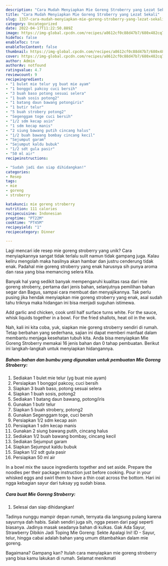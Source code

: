```yaml
---
description: "Cara Mudah Menyiapkan Mie Goreng Stroberry yang Lezat Sekali"
title: "Cara Mudah Menyiapkan Mie Goreng Stroberry yang Lezat Sekali"
slug: 1337-cara-mudah-menyiapkan-mie-goreng-stroberry-yang-lezat-sekali
category: Uncategorized
date: 2022-04-17T11:22:50.889Z
image: https://img-global.cpcdn.com/recipes/a8612cf0c88d47b7/680x482cq70/mie-goreng-stroberry-foto-resep-utama.jpg
hideToc: false
enableToc: true
enableTocContent: false
thumbnail: https://img-global.cpcdn.com/recipes/a8612cf0c88d47b7/680x482cq70/mie-goreng-stroberry-foto-resep-utama.jpg
cover: https://img-global.cpcdn.com/recipes/a8612cf0c88d47b7/680x482cq70/mie-goreng-stroberry-foto-resep-utama.jpg
author: Admin
authorAv: notfound
ratingvalue: 4.7
reviewcount: 9
recipeingredient:
- "1 bulet mie telur yg buat mie ayam"
- "1 bonggol pakcoy cuci bersih"
- "3 buah baso potong sesuai selera"
- "1 buah sosis potong2"
- "1 batang daun bawang potongiris"
- "1 butir telur"
- "5 buah strobery potong2"
- "Segenggam toge cuci bersih"
- "1/2 sdm kecap asin"
- "1 sdm kecap manis"
- "2 siung bawang putih cincang halus"
- "1/2 buah bawang bombay cincang kecil"
- "Sejumput garam"
- "Sejumput kaldu bubuk"
- "1/2 sdt gula pasir"
- "50 ml air"
recipeinstructions:

- "Sudah jadi dan siap dihidangkan!"
categories:
- Resep
tags:
- mie
- goreng
- stroberry

katakunci: mie goreng stroberry 
nutrition: 111 calories
recipecuisine: Indonesian
preptime: "PT22M"
cooktime: "PT45M"
recipeyield: "1"
recipecategory: Dinner

---
```





Lagi mencari ide resep mie goreng stroberry yang unik? Cara menyiapkannya sangat tidak terlalu sulit namun tidak gampang juga. Kalau keliru mengolah maka hasilnya akan hambar dan justru cenderung tidak enak. Padahal mie goreng stroberry yang enak harusnya sih punya aroma dan rasa yang bisa memancing selera Kita.





Banyak hal yang sedikit banyak mempengaruhi kualitas rasa dari mie goreng stroberry, pertama dari jenis bahan, selanjutnya pemilihan bahan segar dan Bagus, sampai cara membuat dan menyajikannya. Tak perlu pusing jika hendak menyiapkan mie goreng stroberry yang enak,      asal sudah tahu triknya maka hidangan ini bisa menjadi suguhan istimewa.














Add garlic and chicken, cook until half surface turns white. For the sauce, whisk liquids together in a bowl. For the fried shallots, heat oil in the wok.






Nah, kali ini kita coba, yuk, siapkan mie goreng stroberry sendiri di rumah. Tetap berbahan yang sederhana, sajian ini dapat memberi manfaat dalam membantu menjaga kesehatan tubuh kita. Anda bisa menyiapkan Mie Goreng Stroberry memakai 16 jenis bahan dan 0 tahap pembuatan. Berikut ini langkah-langkah untuk menyiapkan hidangannya.

<!--inarticleads1-->

##### Bahan-bahan dan bumbu yang digunakan untuk pembuatan Mie Goreng Stroberry:

1. Sediakan 1 bulet mie telur (yg buat mie ayam)
1. Persiapkan 1 bonggol pakcoy, cuci bersih
1. Siapkan 3 buah baso, potong sesuai selera
1. Siapkan 1 buah sosis, potong2
1. Sediakan 1 batang daun bawang, potong/iris
1. Gunakan 1 butir telur
1. Siapkan 5 buah strobery, potong2
1. Gunakan Segenggam toge, cuci bersih
1. Persiapkan 1/2 sdm kecap asin
1. Persiapkan 1 sdm kecap manis
1. Gunakan 2 siung bawang putih, cincang halus
1. Sediakan 1/2 buah bawang bombay, cincang kecil
1. Sediakan Sejumput garam
1. Siapkan Sejumput kaldu bubuk
1. Siapkan 1/2 sdt gula pasir
1. Persiapkan 50 ml air


In a bowl mix the sauce ingredients together and set aside. Prepare the noodles per their package instruction just before cooking. Pour in your whisked eggs and swirl them to have a thin coat across the bottom. Hari ini ngga kebagian sayur dari tuksay yg sudah biasa. 

<!--inarticleads2-->

##### Cara buat Mie Goreng Stroberry:


1. Selesai dan siap dihidangkan!

Tadinya nunggu mampir depan rumah, ternyata dia langsung pulang karena sayurnya dah habis. Salah sendiri juga sih, ngga pesen dari pagi seperti biasanya. Jadinya masak seadanya bahan di kulkas. Gak Ada Sayur, Strawberry Dibikin Jadi Toping Mie Goreng: Sekte Apalagi Ini! ID - Sayur, telur, hingga cabai adalah bahan yang umum ditambahkan dalam mie goreng. 

Bagaimana? Gampang kan? Itulah cara menyiapkan mie goreng stroberry yang bisa kamu lakukan di rumah. Selamat menikmati
